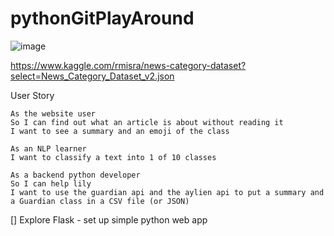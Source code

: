 # pythonGitPlayAround

![image](https://user-images.githubusercontent.com/30720508/132490313-b29cb32a-6237-4fab-857b-10f2058a68af.png)


https://www.kaggle.com/rmisra/news-category-dataset?select=News_Category_Dataset_v2.json

User Story

```
As the website user
So I can find out what an article is about without reading it
I want to see a summary and an emoji of the class
```

```
As an NLP learner
I want to classify a text into 1 of 10 classes
```

```
As a backend python developer
So I can help lily
I want to use the guardian api and the aylien api to put a summary and a Guardian class in a CSV file (or JSON)
```

[] Explore Flask - set up simple python web app 
